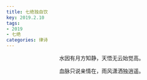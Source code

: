 ```yaml
---
title: 七绝独自饮
key: 2019.2.10
tags: 
- 2019
- 七绝
categories: 律诗
---
```


<p align="center">水因有月方知静，天悟无云始觉高。
</p>
<p align="center">血脉只说亲情在，雨风潇洒独逍遥。
</p>
